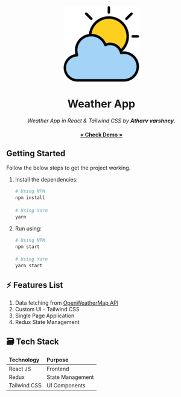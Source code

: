 <div align="center">
  <img src="src/assets/cloud-logo-180.png" alt="Cloud logo" width="200">
  <h1>Weather App</h1>
  <em>Weather App in React & Tailwind CSS by <b>Atharv varshney</b>.</em><br/>
  <h4><a href="https://weather-app-atharv.netlify.app/" target="_blank">« Check Demo »</a></h4>
</div>

## Getting Started

Follow the below steps to get the project working.

1. Install the dependencies:

   ```sh
   # Using NPM
   npm install

   # Using Yarn
   yarn
   ```

2. Run using:

   ```sh
   # Using NPM
   npm start

   # Using Yarn
   yarn start
   ```

## ⚡ Features List

1. Data fetching from [OpenWeatherMap API](https://openweathermap.org/api)
2. Custom UI - Tailwind CSS
3. Single Page Application
4. Redux State Management

## 🗃 Tech Stack

<div align="center">
  <table>
    <thead>
      <td><strong>Technology</strong></td>
      <td><strong>Purpose</strong></td>
    </thead>
    <tbody>
      <tr>
        <td>React JS</td>
        <td>Frontend</td>
      </tr>
      <tr>
        <td>Redux</td>
        <td>State Management</td>
      </tr>
      <tr>
        <td>Tailwind CSS</td>
        <td>UI Components</td>
      </tr>
    </tbody>
  </table>
</div>
